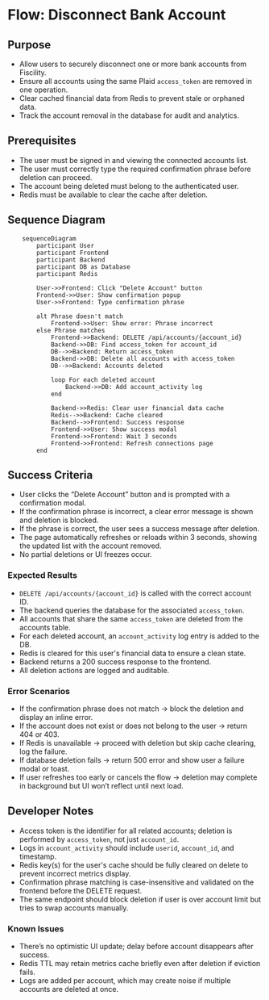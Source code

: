 # Flow: Disconnect Bank Account

## Purpose

- Allow users to securely disconnect one or more bank accounts from Fiscility.
- Ensure all accounts using the same Plaid `access_token` are removed in one operation.
- Clear cached financial data from Redis to prevent stale or orphaned data.
- Track the account removal in the database for audit and analytics.

## Prerequisites

- The user must be signed in and viewing the connected accounts list.
- The user must correctly type the required confirmation phrase before deletion can proceed.
- The account being deleted must belong to the authenticated user.
- Redis must be available to clear the cache after deletion.

## Sequence Diagram

```mermaid
    sequenceDiagram
        participant User
        participant Frontend
        participant Backend
        participant DB as Database
        participant Redis

        User->>Frontend: Click "Delete Account" button
        Frontend->>User: Show confirmation popup
        User->>Frontend: Type confirmation phrase
        
        alt Phrase doesn't match
            Frontend->>User: Show error: Phrase incorrect
        else Phrase matches
            Frontend->>Backend: DELETE /api/accounts/{account_id}
            Backend->>DB: Find access_token for account_id
            DB-->>Backend: Return access_token
            Backend->>DB: Delete all accounts with access_token
            DB-->>Backend: Accounts deleted
            
            loop For each deleted account
                Backend->>DB: Add account_activity log
            end
            
            Backend->>Redis: Clear user financial data cache
            Redis-->>Backend: Cache cleared
            Backend-->>Frontend: Success response
            Frontend->>User: Show success modal
            Frontend->>Frontend: Wait 3 seconds
            Frontend->>Frontend: Refresh connections page
        end
```

## Success Criteria

- User clicks the “Delete Account” button and is prompted with a confirmation modal.
- If the confirmation phrase is incorrect, a clear error message is shown and deletion is blocked.
- If the phrase is correct, the user sees a success message after deletion.
- The page automatically refreshes or reloads within 3 seconds, showing the updated list with the account removed.
- No partial deletions or UI freezes occur.

### Expected Results

- `DELETE /api/accounts/{account_id}` is called with the correct account ID.
- The backend queries the database for the associated `access_token`.
- All accounts that share the same `access_token` are deleted from the accounts table.
- For each deleted account, an `account_activity` log entry is added to the DB.
- Redis is cleared for this user's financial data to ensure a clean state.
- Backend returns a 200 success response to the frontend.
- All deletion actions are logged and auditable.

### Error Scenarios

- If the confirmation phrase does not match → block the deletion and display an inline error.
- If the account does not exist or does not belong to the user → return 404 or 403.
- If Redis is unavailable → proceed with deletion but skip cache clearing, log the failure.
- If database deletion fails → return 500 error and show user a failure modal or toast.
- If user refreshes too early or cancels the flow → deletion may complete in background but UI won’t reflect until next load.

## Developer Notes

- Access token is the identifier for all related accounts; deletion is performed by `access_token`, not just `account_id`.
- Logs in `account_activity` should include `userid`, `account_id`, and timestamp.
- Redis key(s) for the user's cache should be fully cleared on delete to prevent incorrect metrics display.
- Confirmation phrase matching is case-insensitive and validated on the frontend before the DELETE request.
- The same endpoint should block deletion if user is over account limit but tries to swap accounts manually.

### Known Issues

- There’s no optimistic UI update; delay before account disappears after success.
- Redis TTL may retain metrics cache briefly even after deletion if eviction fails.
- Logs are added per account, which may create noise if multiple accounts are deleted at once.
